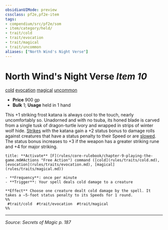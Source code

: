 ```yaml
---
obsidianUIMode: preview
cssclass: pf2e,pf2e-item
tags:
- compendium/src/pf2e/som
- item/category/held/
- trait/cold
- trait/evocation
- trait/magical
- trait/uncommon
aliases: ["North Wind's Night Verse"]
---
```

# North Wind's Night Verse *Item 10*  
[cold](rules/traits/cold.md "Cold Energy & Element Trait")  [evocation](rules/traits/evocation.md "Evocation School Trait")  [magical](rules/traits/magical.md "Magical Item Trait")  [uncommon](rules/traits/uncommon.md "Uncommon Rarity Trait")  

- **Price** 900 gp
- **Bulk** 1; **Usage** held in 1 hand

This +1 striking frost katana is always cool to the touch, nearly uncomfortably so. Unadorned and with no tsuba, its honed blade is carved from a single tusk of dragon-turtle ivory and wrapped in strips of winter wolf hide. [Strikes](rules/actions/strike.md) with the katana gain a +2 status bonus to damage rolls against creatures that have a status penalty to their Speed or are [slowed](rules/conditions.md#Slowed). The status bonus increases to +3 if the weapon has a greater striking rune and +4 for major striking.

```ad-embed-ability
title: **Activate** [F](rules/core-rulebook/chapter-9-playing-the-game.md#Actions "Free Action") command ([cold](rules/traits/cold.md), [evocation](rules/traits/evocation.md), [magical](rules/traits/magical.md))

- **Frequency**: once per minute
- **Trigger**: Your spell deals cold damage to a creature

**Effect** Choose one creature dealt cold damage by the spell. It takes a –5-foot status penalty to its Speeds for 1 round.  
%%
 #trait/cold  #trait/evocation  #trait/magical 
%%
```


---
*Source: Secrets of Magic p. 187*